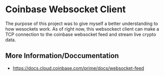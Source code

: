# Coinbase Websocket Client

The purpose of this project was to give myself a better understanding to how wesockets work. As of right now, this websockect client can make a TCP connection to the coinbase websocket feed and stream live crypto data.

## More Information/Doccumentation

- https://docs.cloud.coinbase.com/prime/docs/websocket-feed